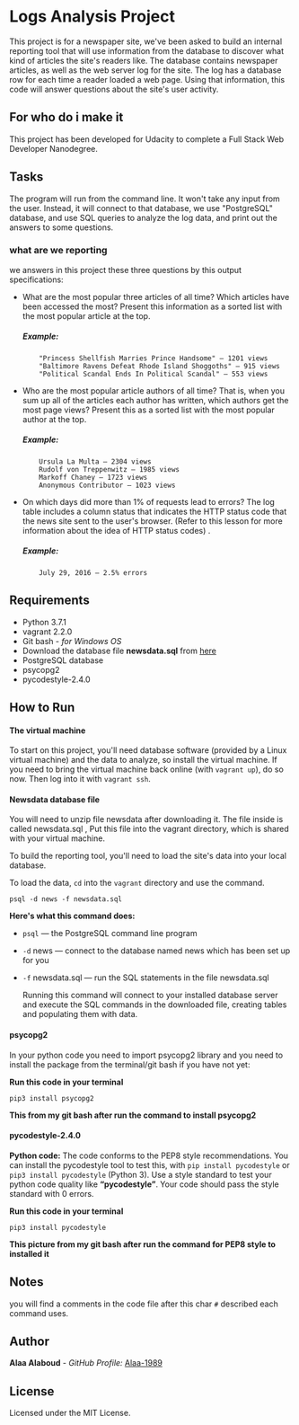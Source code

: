 # Logs Analysis Project
   This project is for a newspaper site, we've been asked to build an internal reporting tool that will use information from the database to discover what kind of articles the site's readers like.
   The database contains newspaper articles, as well as the web server log for the site. The log has a database row for each time a reader loaded a web page. Using that information, this code will answer questions about the site's user activity.

## For who do i make it
   This project has been developed for Udacity to complete a Full Stack Web Developer Nanodegree.


## Tasks
   The program will run from the command line. It won't take any input from the user. Instead, it will connect to that database, we use "PostgreSQL" database, and use SQL queries to analyze the log data, and print out the answers to some questions.

### what are we reporting
   we answers in this project these three questions by this output specifications:
- What are the most popular three articles of all time? Which articles have been accessed the most? Present this information as a sorted list with the most popular article at the top.

    ##### Example:
          "Princess Shellfish Marries Prince Handsome" — 1201 views
          "Baltimore Ravens Defeat Rhode Island Shoggoths" — 915 views
          "Political Scandal Ends In Political Scandal" — 553 views


- Who are the most popular article authors of all time? That is, when you sum up all of the articles each author has written, which authors get the most page views? Present this as a sorted list with the most popular author at the top.

     ##### Example:
          Ursula La Multa — 2304 views
          Rudolf von Treppenwitz — 1985 views
          Markoff Chaney — 1723 views
          Anonymous Contributor — 1023 views

- On which days did more than 1% of requests lead to errors? The log table includes a column status that indicates the HTTP status code that the news site sent to the user's browser. (Refer to this lesson for more information about the idea of HTTP status codes) .

     ##### Example:
          July 29, 2016 — 2.5% errors

## Requirements
- Python 3.7.1
- vagrant 2.2.0
- Git bash  - _for Windows OS_
- Download the database file **newsdata.sql** from [here](https://up.top4top.net/downloadf-1048ta2w51-zip.html)
- PostgreSQL database
- psycopg2
- pycodestyle-2.4.0


## How to Run
#### The virtual machine
   To start on this project, you'll need database software (provided by a Linux virtual machine) and the data to analyze, so install the virtual machine.
   If you need to bring the virtual machine back online (with `vagrant up`), do so now. Then log into it with `vagrant ssh`.

#### Newsdata database file
   You will need to unzip file newsdata after downloading it. The file inside is called newsdata.sql , Put this file into the vagrant directory, which is shared with your virtual machine.

   To build the reporting tool, you'll need to load the site's data into your local database.

   To load the data, `cd` into the `vagrant` directory and use the command.

`psql -d news -f newsdata.sql`

**Here's what this command does:**
- `psql` — the PostgreSQL command line program
- `-d`  news — connect to the database named news which has been set up for you
- `-f` newsdata.sql — run the SQL statements in the file newsdata.sql

   Running this command will connect to your installed database server and execute the SQL commands in the downloaded file, creating tables and populating them with data.

#### psycopg2
   In your python code you need to import psycopg2 library and you need to install the package from the terminal/git bash if you have not yet:

**Run this code in your terminal**

`pip3 install psycopg2`



**This from my git bash after run the command to install psycopg2**

#### pycodestyle-2.4.0
   **Python	code:**  The code conforms to the PEP8 style recommendations.
   You can install the pycodestyle tool to test this, with `pip install pycodestyle` or `pip3 install pycodestyle` (Python 3).
   Use	a	style	standard	to	test	your	python	code	quality	like	**“pycodestyle”**.	Your	code	should	pass	the	style	standard	with	0	errors.

**Run this code in your terminal**

`pip3 install pycodestyle `


**This picture from  my git bash after run the command for PEP8 style to installed it**

## Notes
you will find a comments in the code file  after this char ` # ` described each command uses.

## Author

**Alaa Alaboud** - _GitHub Profile:_ [Alaa-1989](https://github.com/Alaa-1989)

## License

Licensed under the MIT License.
